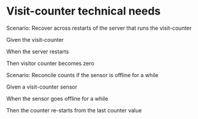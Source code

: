 # Visit-counter technical needs

Scenario: Recover across restarts of the server
that runs the visit-counter

  Given the visit-counter
  
  When the server restarts
  
  Then visitor counter becomes zero

Scenario: Reconcile counts if the sensor is offline for a while

  Given a visit-counter sensor
  
  When the sensor goes offline for a while
  
  Then the counter re-starts from the last counter value

